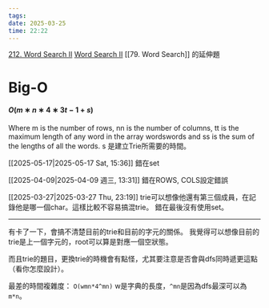 ```yaml
---
tags: 
date: 2025-03-25
time: 22:22
---
```

[212. Word Search II](https://leetcode.com/problems/word-search-ii/)
[Word Search II](https://neetcode.io/problems/search-for-word-ii)
[[79. Word Search]] 的延伸題
# Big-O
#### $O(m∗n∗4∗3t−1+s)$
Where m is the number of rows, nn is the number of columns, tt is the maximum length of any word in the array wordswords and ss is the sum of the lengths of all the words.
s 是建立Trie所需要的時間。

[[2025-05-17|2025-05-17 Sat, 15:36]]
錯在set

[[2025-04-09|2025-04-09 週三, 13:31]]
錯在ROWS, COLS設定錯誤

[[2025-03-27|2025-03-27 Thu, 23:19]]
trie可以想像他還有第三個成員，在記錄他是哪一個char。這樣比較不容易搞混trie。
錯在最後沒有使用set。

---

有卡了一下，會搞不清楚目前的trie和目前的字元的關係。
我覺得可以想像目前的trie是上一個字元的，root可以算是對應一個空狀態。

而且trie的題目，更換trie的時機會有點怪，尤其要注意是否會與dfs同時遞更這點（看你怎麼設計）。

最差的時間複雜度：
`O(wmn*4^mn)`
w是字典的長度，`^mn`是因為dfs最深可以為`m*n`。